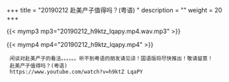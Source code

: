 +++
title = "20190212  赴美产子值得吗？(粤语) "
description = ""
weight = 20
+++

{{< mymp3 mp3="20190212_h9ktz_lqapy.mp4.wav.mp3" >}}

{{< mymp4 mp4="20190212_h9ktz_lqapy.mp4" >}}

     闲谈对赴美产子的看法。。。。。。听不到粤语的朋友请见谅！国语版将尽快推出！敬请留意！ 
     赴美产子值得吗？(粤语) 
     https://www.youtube.com/watch?v=h9ktZ LqaPY 
